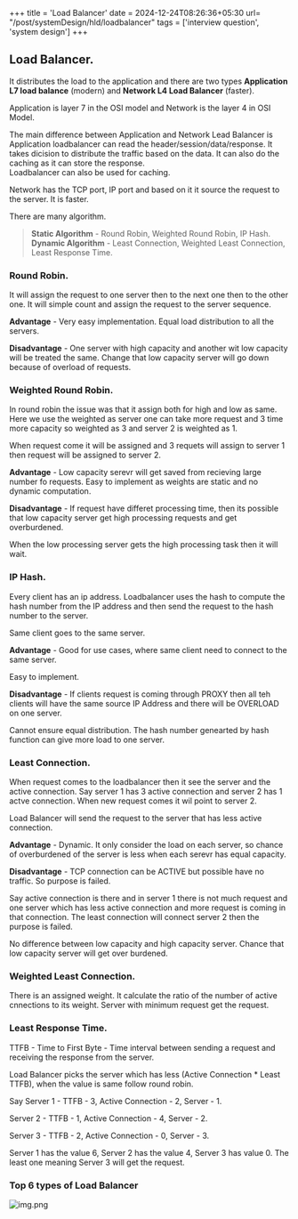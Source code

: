 +++
title = 'Load Balancer'
date = 2024-12-24T08:26:36+05:30
url= "/post/systemDesign/hld/loadbalancer"
tags = ['interview question', 'system design']
+++

## Load Balancer.

It distributes the load to the application and there are two types **Application L7 load balance** (modern) and **Network L4 Load Balancer** (faster).

Application is layer 7 in the OSI model and Network is the layer 4 in OSI Model.

The main difference between Application and Network Lead Balancer is Application loadbalancer can read the header/session/data/response. It takes dicision to distribute the traffic based on the data. It can also do the caching as it can store the response.  
Loadbalancer can also be used for caching.

Network has the TCP port, IP port and based on it it source the request to the server. It is faster.

There are many algorithm.  
>**Static Algorithm** - Round Robin, Weighted Round Robin, IP Hash.  
**Dynamic Algorithm** - Least Connection, Weighted Least Connection, Least Response Time.

### Round Robin.

It will assign the request to one server then to the next one then to the other one. It will simple count and assign the request to the server sequence.

**Advantage** - Very easy implementation. Equal load distribution to all the servers.

**Disadvantage** - One server with high capacity and another wit low capacity will be treated the same.
Change that low capacity server will go down because of overload of requests.

### Weighted Round Robin.

In round robin the issue was that it assign both for high and low as same. Here we use the weighted as server one can take more request and 3 time more capacity so weighted as 3 and server 2 is weighted as 1.

When request come it will be assigned and 3 requets will assign to server 1 then request will be assigned to server 2.

**Advantage** - Low capacity serevr will get saved from recieving large number fo requests. Easy to implement as weights are static and no dynamic computation.

**Disadvantage** - If request have differet processing time, then its possible that low capacity server get high processing requests and get overburdened.

When the low processing server gets the high processing task then it will wait.

### IP Hash.

Every client has an ip address. Loadbalancer uses the hash to compute the hash number from the IP address and then send the request to the hash number to the server.

Same client goes to the same server.

**Advantage** - Good for use cases, where same client need to connect to the same server.

Easy to implement.

**Disadvantage** - If clients request is coming through PROXY then all teh clients will have the same source IP Address and there will be OVERLOAD on one server.

Cannot ensure equal distribution. The hash number genearted by hash function can give more load to one server.

### Least Connection.

When request comes to the loadbalancer then it see the server and the active connection. Say server 1 has 3 active connection and server 2 has 1 actve connection. When new request comes it wil point to server 2.

Load Balancer will send the request to the server that has less active connection.

**Advantage** - Dynamic. It only consider the load on each server, so chance of overburdened of the server is less when each serevr has equal capacity.

**Disadvantage** - TCP connection can be ACTIVE but possible have no traffic. So purpose is failed.

Say active connection is there and in server 1 there is not much request and one server which has less active connection and more request is coming in that connection. The least connection will connect server 2 then the purpose is failed.

No difference between low capacity and high capacity server. Chance that low capacity server will get over burdened.

### Weighted Least Connection.

There is an assigned weight. It calculate the ratio of the number of active cnnections to its weight. Server with minimum request get the request.

### Least Response Time.

TTFB - Time to First Byte - Time interval between sending a request and receiving the response from the server.

Load Balancer picks the server which has less (Active Connection \* Least TTFB), when the value is same follow round robin.

Say Server 1 - TTFB - 3, Active Connection - 2, Server - 1.

Server 2 - TTFB - 1, Active Connection - 4, Server - 2.

Server 3 - TTFB - 2, Active Connection - 0, Server - 3.

Server 1 has the value 6, Server 2 has the value 4, Server 3 has value 0. The least one meaning Server 3 will get the request.
### Top 6 types of Load Balancer
![img.png](/images/img8.png)
